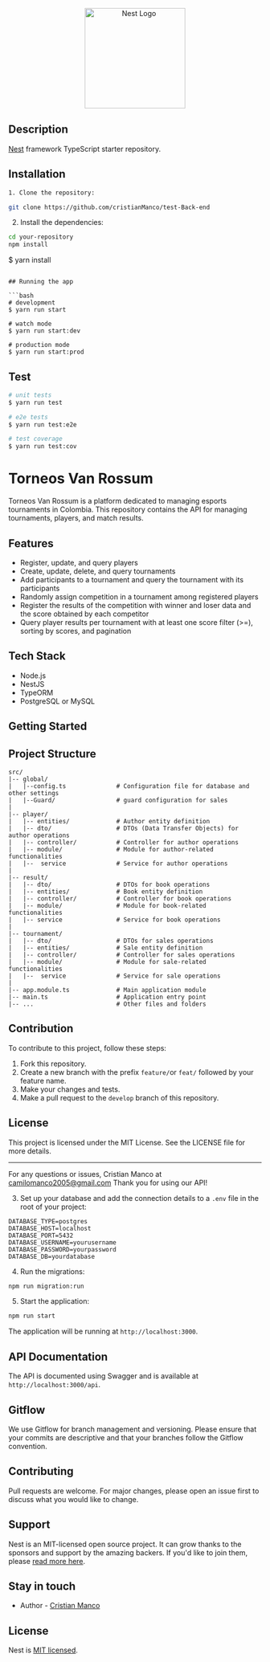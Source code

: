 <p align="center">
  <a href="http://nestjs.com/" target="blank"><img src="https://nestjs.com/img/logo-small.svg" width="200" alt="Nest Logo" /></a>
</p>

## Description

[Nest](https://github.com/nestjs/nest) framework TypeScript starter repository.

## Installation

```bash
1. Clone the repository:

git clone https://github.com/cristianManco/test-Back-end
```

2. Install the dependencies:

```bash
cd your-repository
npm install
```

$ yarn install
```

## Running the app

```bash
# development
$ yarn run start

# watch mode
$ yarn run start:dev

# production mode
$ yarn run start:prod
```

## Test

```bash
# unit tests
$ yarn run test

# e2e tests
$ yarn run test:e2e

# test coverage
$ yarn run test:cov
```

# Torneos Van Rossum

Torneos Van Rossum is a platform dedicated to managing esports tournaments in Colombia. This repository contains the API for managing tournaments, players, and match results.

## Features

- Register, update, and query players
- Create, update, delete, and query tournaments
- Add participants to a tournament and query the tournament with its participants
- Randomly assign competition in a tournament among registered players
- Register the results of the competition with winner and loser data and the score obtained by each competitor
- Query player results per tournament with at least one score filter (>=), sorting by scores, and pagination

## Tech Stack

- Node.js
- NestJS
- TypeORM
- PostgreSQL or MySQL

## Getting Started


## Project Structure
```
src/
|-- global/
|   |--config.ts              # Configuration file for database and other settings
|   |--Guard/                 # guard configuration for sales
|
|-- player/
|   |-- entities/             # Author entity definition
|   |-- dto/                  # DTOs (Data Transfer Objects) for author operations
|   |-- controller/           # Controller for author operations
|   |-- module/               # Module for author-related functionalities
|   |--  service              # Service for author operations
|
|-- result/
|   |-- dto/                  # DTOs for book operations
|   |-- entities/             # Book entity definition
|   |-- controller/           # Controller for book operations
|   |-- module/               # Module for book-related functionalities
|   |-- service               # Service for book operations
|
|-- tournament/
|   |-- dto/                  # DTOs for sales operations
|   |-- entities/             # Sale entity definition
|   |-- controller/           # Controller for sales operations
|   |-- module/               # Module for sale-related functionalities
|   |--  service              # Service for sale operations
|
|-- app.module.ts             # Main application module
|-- main.ts                   # Application entry point
|-- ...                       # Other files and folders
```

## Contribution
To contribute to this project, follow these steps:
1. Fork this repository.
2. Create a new branch with the prefix `feature/`or  `feat/` followed by your feature name.
3. Make your changes and tests.
4. Make a pull request to the `develop` branch of this repository.



## License
This project is licensed under the MIT License. See the LICENSE file for more details.

---

For any questions or issues, Cristian Manco at camilomanco2005@gmail.com Thank you for using our API!


3. Set up your database and add the connection details to a `.env` file in the root of your project:

```env
DATABASE_TYPE=postgres
DATABASE_HOST=localhost
DATABASE_PORT=5432
DATABASE_USERNAME=yourusername
DATABASE_PASSWORD=yourpassword
DATABASE_DB=yourdatabase
```

4. Run the migrations:

```bash
npm run migration:run
```

5. Start the application:

```bash
npm run start
```

The application will be running at `http://localhost:3000`.

## API Documentation

The API is documented using Swagger and is available at `http://localhost:3000/api`.

## Gitflow

We use Gitflow for branch management and versioning. Please ensure that your commits are descriptive and that your branches follow the Gitflow convention.



## Contributing

Pull requests are welcome. For major changes, please open an issue first to discuss what you would like to change.

## Support

Nest is an MIT-licensed open source project. It can grow thanks to the sponsors and support by the amazing backers. If you'd like to join them, please [read more here](https://docs.nestjs.com/support).

## Stay in touch

- Author - [Cristian Manco](https://github.com/cristianManco)


## License

Nest is [MIT licensed](LICENSE).
